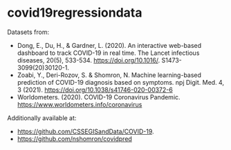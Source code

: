 # covid19regressiondata

Datasets from:
* Dong, E., Du, H., & Gardner, L. (2020). An interactive web-based dashboard to track COVID-19 in real time. The Lancet infectious diseases, 20(5), 533-534. https://doi.org/10.1016/. S1473-3099(20)30120-1.
* Zoabi, Y., Deri-Rozov, S. & Shomron, N. Machine learning-based prediction of COVID-19 diagnosis based on symptoms. npj Digit. Med. 4, 3 (2021). https://doi.org/10.1038/s41746-020-00372-6
* Worldometers. (2020). COVID-19 Coronavirus Pandemic. https://www.worldometers.info/coronavirus

Additionally available at:
* https://github.com/CSSEGISandData/COVID-19. 
* https://github.com/nshomron/covidpred
